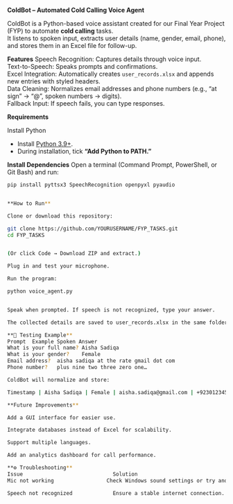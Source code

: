 **ColdBot – Automated Cold Calling Voice Agent**

ColdBot is a Python-based voice assistant created for our Final Year Project (FYP) to automate **cold calling** tasks.  
It listens to spoken input, extracts user details (name, gender, email, phone), and stores them in an Excel file for follow-up.

**Features**
 Speech Recognition: Captures details through voice input.  
 Text-to-Speech: Speaks prompts and confirmations.  
 Excel Integration: Automatically creates `user_records.xlsx` and appends new entries with styled headers.  
 Data Cleaning: Normalizes email addresses and phone numbers (e.g., “at sign” → “@”, spoken numbers → digits).  
 Fallback Input: If speech fails, you can type responses.


**Requirements**

Install Python
- Install [Python 3.9+](https://www.python.org/downloads/).  
- During installation, tick **“Add Python to PATH.”**

**Install Dependencies**
Open a terminal (Command Prompt, PowerShell, or Git Bash) and run:
```bash
pip install pyttsx3 SpeechRecognition openpyxl pyaudio


**How to Run**

Clone or download this repository:

git clone https://github.com/YOURUSERNAME/FYP_TASKS.git
cd FYP_TASKS


(Or click Code → Download ZIP and extract.)

Plug in and test your microphone.

Run the program:

python voice_agent.py


Speak when prompted. If speech is not recognized, type your answer.

The collected details are saved to user_records.xlsx in the same folder.

**🧪 Testing Example**
Prompt	Example Spoken Answer
What is your full name?	Aisha Sadiqa
What is your gender?	Female
Email address?	aisha sadiqa at the rate gmail dot com
Phone number?	plus nine two three zero one…

ColdBot will normalize and store:

Timestamp | Aisha Sadiqa | Female | aisha.sadiqa@gmail.com | +92301234567

**Future Improvements**

Add a GUI interface for easier use.

Integrate databases instead of Excel for scalability.

Support multiple languages.

Add an analytics dashboard for call performance.

**⚙ Troubleshooting**
Issue	                          Solution
Mic not working                	Check Windows sound settings or try another microphone/headset.

Speech not recognized	          Ensure a stable internet connection.


